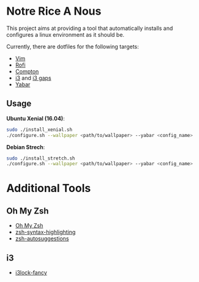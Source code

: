 # Notre Rice A Nous
This project aims at providing a tool that automatically installs and
configures a linux environment as it should be.

Currently, there are dotfiles for the following targets:
- [Vim](http://www.vim.org)
- [Rofi](https://github.com/DaveDavenport/rofi)
- [Compton](https://github.com/chjj/compton)
- [i3](https://i3wm.org/) and [i3 gaps](https://github.com/Airblader/i3)
- [Yabar](https://github.com/geommer/yabar)

## Usage

__Ubuntu Xenial (16.04)__:
```sh
sudo ./install_xenial.sh
./configure.sh --wallpaper <path/to/wallpaper> --yabar <config_name>
```

__Debian Strech__:
```sh
sudo ./install_stretch.sh
./configure.sh --wallpaper <path/to/wallpaper> --yabar <config_name>
```

# Additional Tools

## Oh My Zsh
- [Oh My Zsh](https://github.com/robbyrussell/oh-my-zsh)
- [zsh-syntax-highlighting](https://github.com/zsh-users/zsh-syntax-highlighting)
- [zsh-autosuggestions](https://github.com/zsh-users/zsh-autosuggestions)

## i3
- [i3lock-fancy](https://github.com/meskarune/i3lock-fancy.git)
